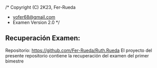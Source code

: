 /*  Copyright (C) 2K23, Fer-Rueda
 *  yofer68@gmail.com
 *  Examen Version 2.0
 */

## Recuperación Examen:

Repositorio: https://github.com/Fer-Rueda/Ruth.Rueda
El proyecto del presente repositorio contiene la recuperación del examen del primer bimestre